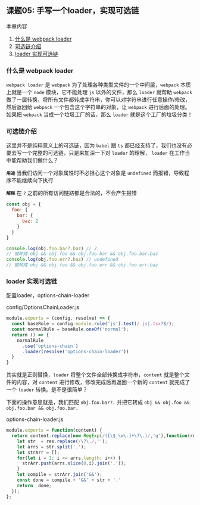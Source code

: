 ## 课题05: 手写一个loader，实现可选链

本章内容

1. <a href="#5_1">什么是 webpack loader</a>
2. <a href="#5_2">可选链介绍</a>
3. <a href="#5_3">loader 实现可选链</a>

### <a name="5_1">什么是 webpack loader</a>

`webpack loader` 是 `webpack` 为了处理各种类型文件的一个中间层，`webpack` 本质上就是一个 `node` 模块，它不能处理 `js` 以外的文件，那么 `loader` 就帮助 `webpack` 做了一层转换，将所有文件都转成字符串，你可以对字符串进行任意操作/修改，然后返回给 `webpack` 一个包含这个字符串的对象，让 `webpack` 进行后面的处理。如果把 `webpack` 当成一个垃圾工厂的话，那么 `loader` 就是这个工厂的垃圾分类！

### <a name="5_2">可选链介绍</a>

这里并不是纯粹意义上的可选链，因为 `babel` 跟 `ts` 都已经支持了，我们也没有必要去写一个完整的可选链，只是来加深一下对 `loader` 的理解， `loader` 在工作当中能帮助我们做什么？

**`用途`** 当我们访问一个对象属性时不必担心这个对象是 `undefined` 而报错，导致程序不能继续向下执行

**`解释`** 在 `?` 之前的所有访问链路都是合法的，不会产生报错

```js
const obj = {
  foo: {
    bar: {
      baz: 2
    }
  }
}

console.log(obj.foo.bar?.baz) // 2
// 被转成 obj && obj.foo && obj.foo.bar && obj.foo.bar.baz
console.log(obj.foo.err?.baz) // undefined
// 被转成 obj && obj.foo && obj.foo.err && obj.foo.err.baz
```

### <a name="5_3">loader 实现可选链</a>

配置loader，options-chain-loader 

config/OptionsChainLoader.js

```js
module.exports = (config, resolve) => {
  const baseRule = config.module.rule('js').test(/.js|.tsx?$/);
  const normalRule = baseRule.oneOf('normal');
  return () => {
    normalRule
      .use('options-chain')
      .loader(resolve('options-chain-loader'))
  }
}
```

其实就是正则替换，`loader` 将整个文件全部转换成字符串，`content` 就是整个文件的内容，对 `content` 进行修改，修改完成后再返回一个新的 `content` 就完成了一个 `loader` 转换。是不是很简单？

下面的操作意思就是，我们匹配 `obj.foo.bar?.` 并把它转成 `obj && obj.foo && obj.foo.bar && obj.foo.bar.`

options-chain-loader.js

```js
module.exports = function(content) {
  return content.replace(new RegExp(/([\$_\w\.]+\?\.)/,'g'),function(res) {
    let str  = res.replace(/\?\./,'');
    let arrs = str.split('.');
    let strArr = [];
    for(let i = 1; i <= arrs.length; i++) {
      strArr.push(arrs.slice(0,i).join('.')); 
    }
    let compile = strArr.join('&&');
    const done = compile + '&&' + str + '.'
    return  done;
  });
};
```